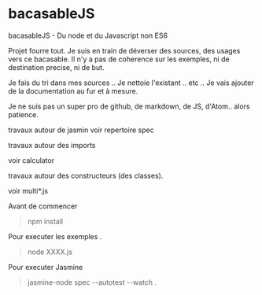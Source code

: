 # bacasableJS
bacasableJS  - Du node et du Javascript non ES6

Projet fourre tout.
Je suis en train de déverser des sources, des usages vers ce bacasable.
Il n'y a pas de coherence sur les exemples, ni de destination precise, ni de but.

Je fais du tri dans mes sources .. Je nettoie l'existant .. etc ..
Je vais ajouter de la documentation au fur et à mesure.

Je ne suis pas un super pro de github, de markdown, de JS, d'Atom.. alors patience.

travaux autour de jasmin
voir repertoire spec

travaux autour des imports

voir calculator

travaux autour des constructeurs (des classes).

voir multi*.js

Avant de commencer
> npm install

Pour executer les exemples .
>node XXXX.js

Pour executer Jasmine
>jasmine-node spec --autotest --watch .
